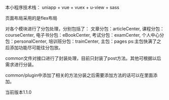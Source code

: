 本小程序技术栈： uniapp + vue + vuex + u-view + sass

页面布局采用的是flex布局

对各个模块进行了分包处理，分别包括了：
文章分包：articleCenter,
课程分包：courseCenter,
电子书分包：eBookCenter,
考试分包：examCenter,
个人中心分包：personalCenter,
培训班分包：trainCenter,
主包：pages
ps:主包快满了之后添加功能尽可能往分包放。

common文件对接口进行了封装处理，目前只封装了post方法。其他可根据以后需求进行分装。

common/plugin中添加了相关的方法分装之后需要添加方法的话可以在里面添加。

当前版本1.1.0
